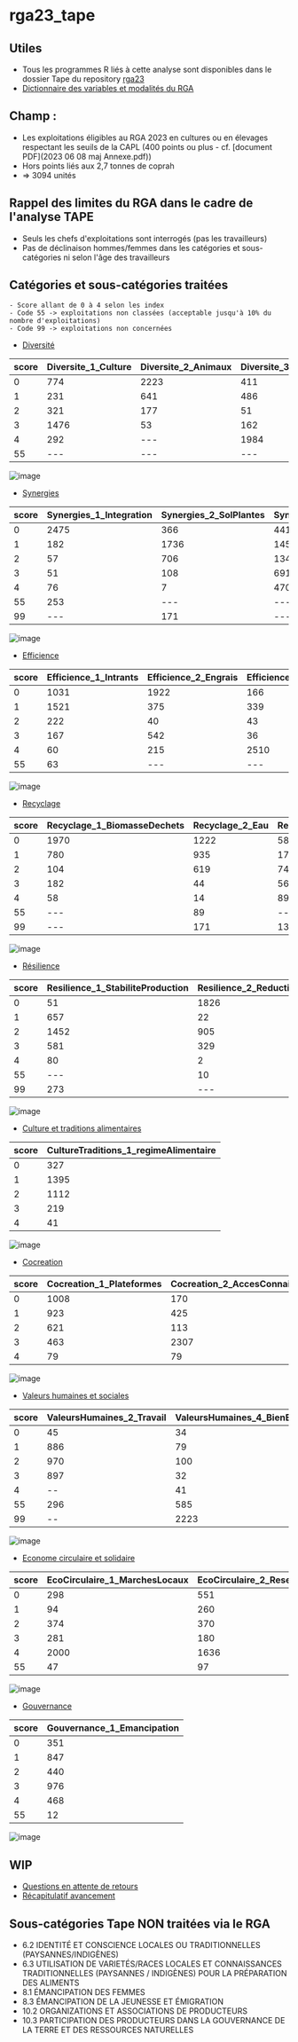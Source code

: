 # rga23_tape

## Utiles
- Tous les programmes R liés à cette analyse sont disponibles dans le dossier Tape du repository [rga23](https://github.com/nathalieDubreu/rga23) 
- [Dictionnaire des variables et modalités du RGA](https://docs.google.com/spreadsheets/d/16DxQiRkNIRXOBTypMM7NZsaku60rkBLX/edit?usp=sharing&ouid=111896801001167457308&rtpof=true&sd=true)

## **Champ** : 
- Les exploitations éligibles au RGA 2023 en cultures ou en élevages respectant les seuils de la CAPL (400 points ou plus - cf. [document PDF](2023 06 08 maj Annexe.pdf))
- Hors points liés aux 2,7 tonnes de coprah
- => 3094 unités

## Rappel des limites du RGA dans le cadre de l'analyse TAPE
- Seuls les chefs d'exploitations sont interrogés (pas les travailleurs) 
- Pas de déclinaison hommes/femmes dans les catégories et sous-catégories ni selon l'âge des travailleurs

## Catégories et sous-catégories traitées
    - Score allant de 0 à 4 selon les index
    - Code 55 -> exploitations non classées (acceptable jusqu'à 10% du nombre d'exploitations)
    - Code 99 -> exploitations non concernées

- [Diversité](1-Diversity.md)
    
| score | Diversite_1_Culture | Diversite_2_Animaux | Diversite_3_Arbres | Diversite_4_Activite |
|-------|----------------------|----------------------|---------------------|----------------------|
| 0     | 774                  | 2223                 | 411                 | 879                  |
| 1     | 231                  | 641                  | 486                 | 620                  |
| 2     | 321                  | 177                  | 51                  | 978                  |
| 3     | 1476                 | 53                   | 162                 | 336                  |
| 4     | 292                  | ---                  | 1984                | 238                  |
| 55    | ---                  | ---                  | ---                 | 43                   |

![image](Graphiques/scoresDiversite.png)

- [Synergies](2-Synergies.md)
      
| score | Synergies_1_Integration | Synergies_2_SolPlantes | Synergies_3_IntegrationArbres | Synergies_4_Connectivite |
|-------|-------------------------|------------------------|-------------------------------|--------------------------|
| 0     | 2475                    | 366                    | 441                           | 522                      |
| 1     | 182                     | 1736                   | 145                           | 1027                     |
| 2     | 57                      | 706                    | 1347                          | 959                      |
| 3     | 51                      | 108                    | 691                           | 378                      |
| 4     | 76                      | 7                      | 470                           | 208                      |
| 55    | 253                     | ---                    | ---                           | ---                      |
| 99    | ---                     | 171                    | ---                           | ---                      |

![image](Graphiques/scoresSynergies.png)

- [Efficience](3-Efficience.md)
 
| score | Efficience_1_Intrants | Efficience_2_Engrais | Efficience_3_Pesticides | Efficience_4_ProductiviteBesoins |
|-------|------------------------|----------------------|--------------------------|----------------------------------|
| 0     | 1031                   | 1922                 | 166                      | 906                              |
| 1     | 1521                   | 375                  | 339                      | 59                               |
| 2     | 222                    | 40                   | 43                       | 637                              |
| 3     | 167                    | 542                    | 36                       | 985                              |
| 4     | 60                      | 215                  | 2510                     | 507                              |
| 55    | 63                     | ---                  | ---                      | ---                              |

![image](Graphiques/scoresEfficience.png)

- [Recyclage](4-Recyclage.md)

| score | Recyclage_1_BiomasseDechets | Recyclage_2_Eau | Recyclage_3_GrainesRaces | Recyclage_4_Energie |
|-------|------------------------------|-----------------|--------------------------|---------------------|
| 0     | 1970                         | 1222            | 583                      | 2939                |
| 1     | 780                          | 935             | 171                      | 28                  |
| 2     | 104                          | 619             | 74                       | 25                  |
| 3     | 182                          | 44              | 56                       | 44                  |
| 4     | 58                           | 14              | 898                      | 58                  |
| 55    | ---                          | 89              | ---                      | ---                 |
| 99    | ---                          | 171             | 1312                     | ---                 |

![image](Graphiques/scoresRecyclage.png)

- [Résilience](5-Resilience.md)

| score | Resilience_1_StabiliteProduction | Resilience_2_ReductionVulnerabilite |
|-------|----------------------------------|--------------------------------------|
| 0     | 51                               | 1826                                 |
| 1     | 657                              | 22                                   |
| 2     | 1452                             | 905                                   |
| 3     | 581                              | 329                                  |
| 4     | 80                               | 2                                    |
| 55    | ---                              | 10                                  |
| 99    | 273                              | ---                                  |

![image](Graphiques/scoresResilience.png)

- [Culture et traditions alimentaires](6-CultureTraditions.md)

| score | CultureTraditions_1_regimeAlimentaire   |
|-------|-----|
| 0     | 327  |
| 1     | 1395 |
| 2     | 1112 |
| 3     | 219 |
| 4     | 41 |

![image](Graphiques/scoresCultureTraditions.png)

- [Cocreation](7-Cocreation.md)

| score | Cocreation_1_Plateformes | Cocreation_2_AccesConnaissances | Cocreation_3_Participation |
|-------|--------------------------|---------------------------------|----------------------------|
| 0     | 1008                      | 170                             | 2162                       |
| 1     | 923                      | 425                             | 330                        |
| 2     | 621                    | 113                             | 281                        |
| 3     | 463                      | 2307                            | 189                        |
| 4     | 79                      | 79                              | 132                        |

![image](Graphiques/scoresCocreation.png)

- [Valeurs humaines et sociales](8-ValeursHumainesSociales.md)

| score | ValeursHumaines_2_Travail | ValeursHumaines_4_BienEtreAnimal |
|-------|----------------------------|----------------------------------|
| 0     | 45                         | 34                               |
| 1     | 886                        | 79                               |
| 2     | 970                        | 100                              |
| 3     | 897                        | 32                               |
| 4     | --                         | 41                               |
| 55    | 296                        | 585                              |
| 99    | --                         | 2223                             |

![image](Graphiques/scoresValeursHumaines.png)

- [Econome circulaire et solidaire](9-EconomieCirculaire.md)

| score | EcoCirculaire_1_MarchesLocaux | EcoCirculaire_2_ReseauxProducteurs | EcoCirculaire_3_SystAlimLocal |
|-------|-------------------------------|--------------------------------------|-------------------------------|
| 0     | 298                           | 551                                  | 1213                            |
| 1     | 94                            | 260                                  | 738                            |
| 2     | 374                           | 370                                  | 147                            |
| 3     | 281                           | 180                                  | 702                            |
| 4     | 2000                          | 1636                                 | 147                            |
| 55    | 47                            | 97                                   | 147                         |

![image](Graphiques/scoresEcoCirculaire.png)

- [Gouvernance](10-Gouvernance.md)

| score | Gouvernance_1_Emancipation |
|-------|----------------------------|
| 0     | 351                        |
| 1     | 847                        |
| 2     | 440                        |
| 3     | 976                        |
| 4     | 468                        |
| 55    | 12                         |

![image](Graphiques/scoresGouvernance.png)

## WIP
- [Questions en attente de retours](QuestionsPourLaDag.md)
- [Récapitulatif avancement](Recapitulatif.md)

## Sous-catégories Tape NON traitées via le RGA

- 6.2 IDENTITÉ ET CONSCIENCE LOCALES OU TRADITIONNELLES (PAYSANNES/INDIGÈNES)
- 6.3 UTILISATION DE VARIETÉS/RACES LOCALES ET CONNAISSANCES TRADITIONNELLES (PAYSANNES / INDIGÈNES) POUR LA PRÉPARATION DES ALIMENTS
- 8.1 ÉMANCIPATION DES FEMMES
- 8.3 ÉMANCIPATION DE LA JEUNESSE ET ÉMIGRATION
- 10.2 ORGANIZATIONS ET ASSOCIATIONS DE PRODUCTEURS
- 10.3 PARTICIPATION DES PRODUCTEURS DANS LA GOUVERNANCE DE LA TERRE ET DES RESSOURCES NATURELLES

